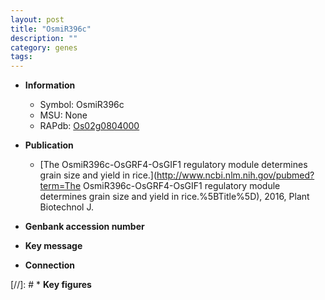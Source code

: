 ```yaml
---
layout: post
title: "OsmiR396c"
description: ""
category: genes
tags: 
---
```


* **Information**  
    + Symbol: OsmiR396c  
    + MSU: None  
    + RAPdb: [Os02g0804000](http://rapdb.dna.affrc.go.jp/viewer/gbrowse_details/irgsp1?name=Os02g0804000)  

* **Publication**  
    + [The OsmiR396c-OsGRF4-OsGIF1 regulatory module determines grain size and yield in rice.](http://www.ncbi.nlm.nih.gov/pubmed?term=The OsmiR396c-OsGRF4-OsGIF1 regulatory module determines grain size and yield in rice.%5BTitle%5D), 2016, Plant Biotechnol J.

* **Genbank accession number**  

* **Key message**  

* **Connection**  

[//]: # * **Key figures**  


